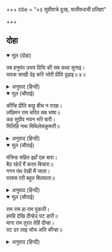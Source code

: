 +++
title = "०३ सुग्रीवाचे दुःख, वालीवधाची प्रतिज्ञा"

+++


## दोहा


<details open><summary>मूल (दोहा)</summary>

तब हनुमंत उभय दिसि की सब कथा सुनाइ।  
पावक साखी देइ करि जोरी प्रीति दृढ़ाइ॥ ४॥
</details>

<details><summary>अनुवाद (हिन्दी)</summary>

तेव्हा हनुमानाने दोन्ही बाजूंच्या सर्व गोष्टी सांगून अग्नीला साक्षी ठेवून त्यांची मैत्री दृढ केली.॥ ४॥
</details>

<details open><summary>मूल (चौपाई)</summary>

कीन्हि प्रीति कछु बीच न राखा।  
लछिमन राम चरित सब भाषा॥  
कह सुग्रीव नयन भरि बारी।  
मिलिहि नाथ मिथिलेसकुमारी॥
</details>

<details><summary>अनुवाद (हिन्दी)</summary>

दोघांनीही मनःपूर्वक परस्परांवर प्रेम केले, काहीही अंतर ठेवले नाही. तेव्हा लक्ष्मणाने श्रीरामांची सारी हकीगत सांगितली. तेव्हा सुग्रीवाने डोळ्यांत पाणी आणून सांगितले की, ‘हे नाथ, मिथिलेशकुमारी जानकी नक्की मिळेल.॥ १॥
</details>

<details open><summary>मूल (चौपाई)</summary>

मंत्रिन्ह सहित इहाँ एक बारा।  
बैठ रहेउँ मैं करत बिचारा॥  
गगन पंथ देखी मैं जाता।  
परबस परी बहुत बिलपाता॥
</details>

<details><summary>अनुवाद (हिन्दी)</summary>

मी एकदा येथे मंत्र्यांसह बसून विचारविनिमय करीत होतो, तेव्हा मी शत्रूच्या ताब्यात पडून खूप विलाप करीत असलेल्या सीतेला आकाशमार्गाने जाताना पाहिले होते.॥ २॥
</details>

<details open><summary>मूल (चौपाई)</summary>

राम राम हा राम पुकारी।  
हमहि देखि दीन्हेउ पट डारी॥  
मागा राम तुरत तेहिं दीन्हा।  
पट उर लाइ सोच अति कीन्हा॥
</details>

<details><summary>अनुवाद (हिन्दी)</summary>

आम्हांला पाहून तिने ‘हे राम, हे राम’ असे म्हणत उपवस्त्र टाकले होते. श्रीरामांनी ते मागितले, तेव्हा सुग्रीवाने लगेच ते दिले. ते वस्त्र हृदयाशी धरून श्रीरामचंद्रांनी फार शोक केला.॥ ३॥
</details>
